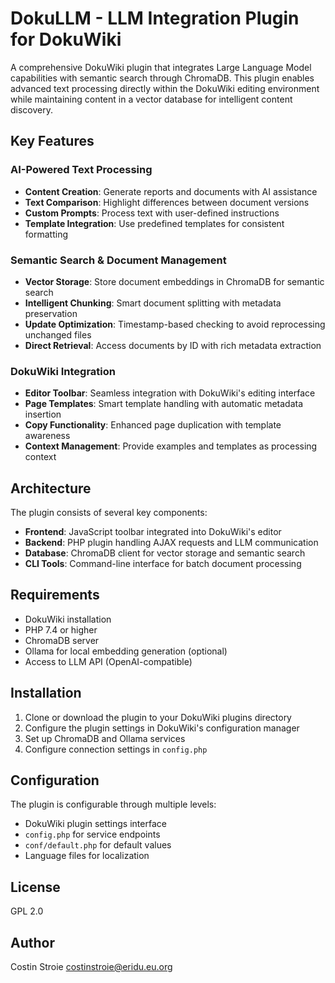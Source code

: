 # DokuLLM - LLM Integration Plugin for DokuWiki

A comprehensive DokuWiki plugin that integrates Large Language Model capabilities with semantic search through ChromaDB. This plugin enables advanced text processing directly within the DokuWiki editing environment while maintaining content in a vector database for intelligent content discovery.

## Key Features

### AI-Powered Text Processing
- **Content Creation**: Generate reports and documents with AI assistance
- **Text Comparison**: Highlight differences between document versions
- **Custom Prompts**: Process text with user-defined instructions
- **Template Integration**: Use predefined templates for consistent formatting

### Semantic Search & Document Management
- **Vector Storage**: Store document embeddings in ChromaDB for semantic search
- **Intelligent Chunking**: Smart document splitting with metadata preservation
- **Update Optimization**: Timestamp-based checking to avoid reprocessing unchanged files
- **Direct Retrieval**: Access documents by ID with rich metadata extraction

### DokuWiki Integration
- **Editor Toolbar**: Seamless integration with DokuWiki's editing interface
- **Page Templates**: Smart template handling with automatic metadata insertion
- **Copy Functionality**: Enhanced page duplication with template awareness
- **Context Management**: Provide examples and templates as processing context

## Architecture

The plugin consists of several key components:
- **Frontend**: JavaScript toolbar integrated into DokuWiki's editor
- **Backend**: PHP plugin handling AJAX requests and LLM communication
- **Database**: ChromaDB client for vector storage and semantic search
- **CLI Tools**: Command-line interface for batch document processing

## Requirements
- DokuWiki installation
- PHP 7.4 or higher
- ChromaDB server
- Ollama for local embedding generation (optional)
- Access to LLM API (OpenAI-compatible)

## Installation
1. Clone or download the plugin to your DokuWiki plugins directory
2. Configure the plugin settings in DokuWiki's configuration manager
3. Set up ChromaDB and Ollama services
4. Configure connection settings in `config.php`

## Configuration
The plugin is configurable through multiple levels:
- DokuWiki plugin settings interface
- `config.php` for service endpoints
- `conf/default.php` for default values
- Language files for localization

## License
GPL 2.0

## Author
Costin Stroie <costinstroie@eridu.eu.org>
